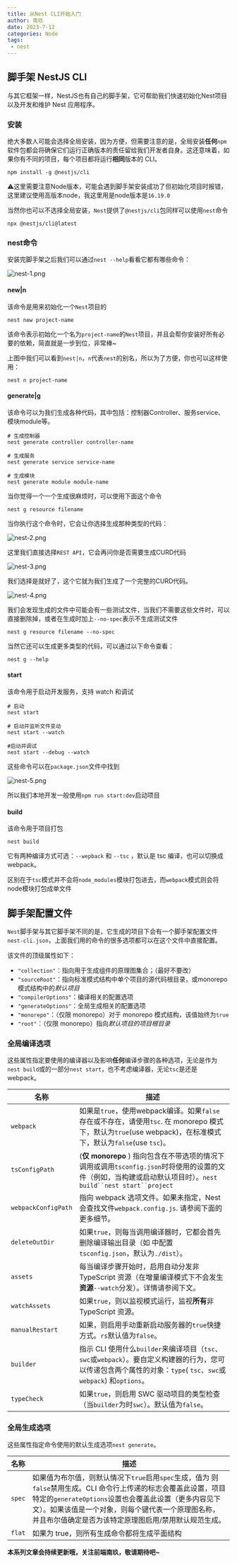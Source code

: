 ```yaml
---
title: 从Nest CLI开始入门
author: 南玖
date: 2023-7-12
categories: Node
tags:
 - nest
---
```



## 脚手架 NestJS CLI

与其它框架一样，NestJS也有自己的脚手架，它可帮助我们快速初始化Nest项目以及开发和维护 Nest 应用程序。

### 安装

绝大多数人可能会选择全局安装，因为方便，但需要注意的是，全局安装**任何**`npm`软件包都会将确保它们运行正确版本的责任留给我们开发者自身。这还意味着，如果你有不同的项目，每个项目都将运行**相同**版本的 CLI。

```shell
npm install -g @nestjs/cli
```

⚠️这里需要注意Node版本，可能会遇到脚手架安装成功了但初始化项目时报错，这里建议使用高版本node，我这里用是node版本是`16.19.0`

当然你也可以不选择全局安装，`Nest`提供了`@nestjs/cli`包同样可以使用`nest`命令

```shell
npx @nestjs/cli@latest
```

### nest命令

安装完脚手架之后我们可以通过`nest --help`看看它都有哪些命令：


![nest-1.png](https://p1-juejin.byteimg.com/tos-cn-i-k3u1fbpfcp/dded2b07a5044603956b9e43fc84aa1f~tplv-k3u1fbpfcp-watermark.image)

#### new|n

该命令是用来初始化一个`Nest`项目的

```shell
nest new project-name
```

该命令表示初始化一个名为`project-name`的`Nest`项目，并且会帮你安装好所有必要的依赖，简直就是一步到位，非常棒\~

上图中我们可以看到`nest|n`，`n`代表`nest`的别名，所以为了方便，你也可以这样使用：

```shell
nest n project-name
```

#### generate|g

该命令可以为我们生成各种代码，其中包括：控制器Controller、服务service、模块module等。

```shell
# 生成控制器
nest generate controller controller-name

# 生成服务
nest generate service service-name

# 生成模块
nest generate module module-name
```

当你觉得一个一个生成很麻烦时，可以使用下面这个命令

```shell
nest g resource filename
```

当你执行这个命令时，它会让你选择生成那种类型的代码：


![nest-2.png](https://p3-juejin.byteimg.com/tos-cn-i-k3u1fbpfcp/f0dd833c2d0d4d0198a8778cad04b129~tplv-k3u1fbpfcp-watermark.image?)

这里我们直接选择`REST API`，它会再问你是否需要生成CURD代码

![nest-3.png](https://p3-juejin.byteimg.com/tos-cn-i-k3u1fbpfcp/7a0b263f237f4d438cd8a372bae45a05~tplv-k3u1fbpfcp-watermark.image?)

我们选择是就好了，这个它就为我们生成了一个完整的CURD代码。


![nest-4.png](https://p3-juejin.byteimg.com/tos-cn-i-k3u1fbpfcp/a346ad21a7ba41b2b63336c7fa957928~tplv-k3u1fbpfcp-watermark.image?)

我们会发现生成的文件中可能会有一些测试文件，当我们不需要这些文件时，可以直接删除掉，或者在生成时加上`--no-spec`表示不生成测试文件

```shell
nest g resource filename --no-spec
```

当然它还可以生成更多类型的代码，可以通过以下命令查看：

```shell
nest g --help
```

#### start

该命令用于启动开发服务，支持 watch 和调试

```shell
# 启动
nest start

# 启动并监听文件变动
nest start --watch

#启动并调试
nest start --debug --watch
```

这些命令可以在`package.json`文件中找到


![nest-5.png](https://p9-juejin.byteimg.com/tos-cn-i-k3u1fbpfcp/f7e743abaed149a690f8df766ec6703b~tplv-k3u1fbpfcp-watermark.image?)

所以我们本地开发一般使用`npm run start:dev`启动项目

#### build

该命令用于项目打包

```shell
nest build
```

它有两种编译方式可选：`--wepback` 和 `--tsc` ，默认是 tsc 编译，也可以切换成 webpack。

区别在于`tsc`模式并不会将`node_modules`模块打包进去，而`webpack`模式则会将node模块打包成单文件

## 脚手架配置文件

`Nest`脚手架与其它脚手架不同的是，它生成的项目下会有一个脚手架配置文件`nest-cli.json`，上面我们用的命令的很多选项都可以在这个文件中直接配置。

该文件的顶级属性如下：

*   `"collection"`：指向用于生成组件的原理图集合；（最好不要改）
*   `"sourceRoot"`：指向标准模式结构中单个项目的源代码根目录，或monorepo 模式结构中的*默认项目*
*   `"compilerOptions"`：编译相关的配置选项
*   `"generateOptions"`：全局生成相关的配置选项
*   `"monorepo"`：（仅限 monorepo）对于 monorepo 模式结构，该值始终为`true`
*   `"root"`：（仅限 monorepo）指向*默认项目的项目根目录*

### 全局编译选项

这些属性指定要使用的编译器以及影响**任何**编译步骤的各种选项，无论是作为`nest build`或的一部分`nest start`，也不考虑编译器，无论`tsc`是还是 webpack。

| 名称                  | 描述                                                                                                                    |
| ------------------- | --------------------------------------------------------------------------------------------------------------------- |
| `webpack`           | 如果是`true`，使用webpack编译。如果`false`存在或不存在，请使用`tsc`. 在 monorepo 模式下，默认为`true`(use webpack)，在标准模式下，默认为`false`(use `tsc`)。   |
| `tsConfigPath`      | (**仅 monorepo** ) 指向包含在不带选项的情况下调用或调用`tsconfig.json`时将使用的设置的文件（例如，当构建或启动默认项目时）。`nest build``nest start``project`       |
| `webpackConfigPath` | 指向 webpack 选项文件。如果未指定，Nest 会查找文件`webpack.config.js`. 请参阅下面的更多细节。                                                      |
| `deleteOutDir`      | 如果`true`，则每当调用编译器时，它都会首先删除编译输出目录（如 中配置`tsconfig.json`，默认为`./dist`）。                                                   |
| `assets`            | 每当编译步骤开始时，启用自动分发非 TypeScript 资源（在增量编译模式下不会发生**资源**`--watch`分发）。详情请参阅下文。                                               |
| `watchAssets`       | 如果`true`，则以监视模式运行，监视**所有**非 TypeScript 资源。                                                                            |
| `manualRestart`     | 如果，则启用手动重新启动服务器的`true`快捷方式。`rs`默认值为`false`。                                                                           |
| `builder`           | 指示 CLI 使用什么`builder`来编译项目（`tsc`、`swc`或`webpack`）。要自定义构建器的行为，您可以传递包含两个属性的对象：`type`( `tsc`、`swc`或`webpack`) 和`options`。 |
| `typeCheck`         | 如果`true`，则启用 SWC 驱动项目的类型检查（当`builder`为时`swc`）。默认值为`false`。                                                            |

### 全局生成选项

这些属性指定命令使用的默认生成选项`nest generate`。

| 名称     | 描述                                                                                                                                                               |
| ------ | ---------------------------------------------------------------------------------------------------------------------------------------------------------------- |
| `spec` | 如果值为布尔值，则默认情况下`true`启用`spec`生成，值为 则`false`禁用生成。CLI 命令行上传递的标志会覆盖此设置，项目特定的`generateOptions`设置也会覆盖此设置（更多内容见下文）。如果该值是一个对象，则每个键代表一个原理图名称，并且布尔值确定是否为该特定原理图启用/禁用默认规范生成。 |
| `flat` | 如果为 true，则所有生成命令都将生成平面结构                                                                                                                                         |

**本系列文章会持续更新哦，关注前端南玖，敬请期待吧~**